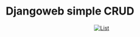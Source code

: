 # Djangoweb simple CRUD
<p align="center">
<a href="https://imgbb.com/"><img src="https://i.ibb.co/ZJpvZMm/List.png" alt="List" border="0"></a>
</p>